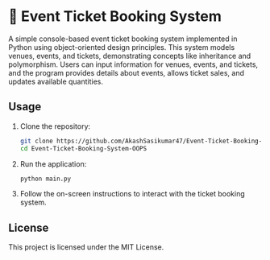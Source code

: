 # 🎫 Event Ticket Booking System

A simple console-based event ticket booking system implemented in Python using object-oriented design principles. This system models venues, events, and tickets, demonstrating concepts like inheritance and polymorphism. Users can input information for venues, events, and tickets, and the program provides details about events, allows ticket sales, and updates available quantities.

## Usage

1. Clone the repository:

   ```bash
   git clone https://github.com/AkashSasikumar47/Event-Ticket-Booking-System-OOPS.git
   cd Event-Ticket-Booking-System-OOPS
2. Run the application:

   ```bash
   python main.py
3. Follow the on-screen instructions to interact with the ticket booking system.

## License

This project is licensed under the MIT License.
